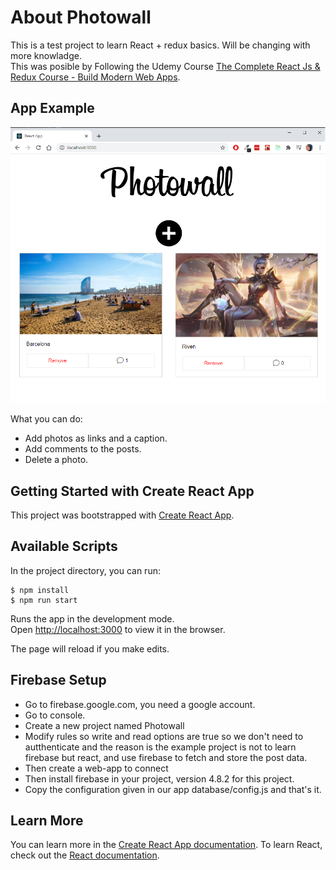 # About Photowall

This is a test project to learn React + redux basics. Will be changing with more knowladge.  
This was posible by Following the Udemy Course [The Complete React Js & Redux Course - Build Modern Web Apps](https://www.udemy.com/course/the-complete-react-js-redux-course-build-modern-web-apps/).

## App Example

![Bookwall App](./public/example.png)

What you can do:

- Add photos as links and a caption.
- Add comments to the posts.
- Delete a photo.

## Getting Started with Create React App

This project was bootstrapped with [Create React App](https://github.com/facebook/create-react-app).

## Available Scripts

In the project directory, you can run:

```shell
$ npm install 
$ npm run start
```

Runs the app in the development mode.\
Open [http://localhost:3000](http://localhost:3000) to view it in the browser.

The page will reload if you make edits.

## Firebase Setup

- Go to firebase.google.com, you need a google account. 
- Go to console.
- Create a new project named Photowall
- Modify rules so write and read options are true so we don't need to autthenticate and the reason is the example project is not to learn firebase but react, and use firebase to fetch and store the post data.
- Then create a web-app to connect
- Then install firebase in your project, version 4.8.2 for this project.
- Copy the configuration given in our app database/config.js and that's it.

## Learn More

You can learn more in the [Create React App documentation](https://facebook.github.io/create-react-app/docs/getting-started).
To learn React, check out the [React documentation](https://reactjs.org/).
